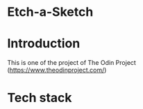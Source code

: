 # Etch-a-Sketch


# Introduction

This is one of the project of The Odin Project (https://www.theodinproject.com/)

# Tech stack

